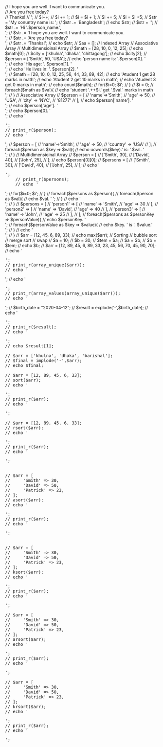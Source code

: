 <?php
// $aa = array();
// $aa = [];

// $aa[0] = 10;
// $aa[1] = 20;
// $aa[2] = 30;

// $aa = [10,20,30];
// echo $aa[0];

// $person_name = "Arefin";


// $str = '
// Hi '.$person_name.',<br>
// I hope you are well. I want to communicate you.<br>
// Are you free today?<br>
// Thanks!
// ';

// $i++;
// $i += 1;
// $i = $i + 1;

// $i += 5;
// $i = $i +5;


// $str = 'My conuntry name is: ';
// $str .= 'Bangladesh';
// echo $str;

// $str = '';

// $str .= 'Hi '.$person_name.',<br>';
// $str .= 'I hope you are well. I want to communicate you.<br>';
// $str .= 'Are you free today?<br>';
// $str .= 'Thanks!';

// echo $str;

// $aa = [];

// Indexed Array
// Associative Array
// Multidimensioinal Array

// $math = [28, 10, 0, 12, 25];
// echo $math[0];

// $city = ['khulna', 'dhaka', 'chittagong'];
// echo $city[2];

// $person = ['Smith', 50, 'USA'];
// echo 'person name is: '.$person[0]. '<br>';
// echo 'His age: '. $person[1]. '<br>';
// echo 'He lives in: '. $person[2]. '<br>';

// $math = [28, 10, 0, 12, 25, 56, 44, 33, 89, 42];
// echo 'Atudent 1 get 28 marks in math';
// echo 'Atudent 2 get 10 marks in math';
// echo 'Atudent 3 get 0 marks in math';
// echo count($math);

// for($i=0; $i<count($math); $i++){
//   echo 'student '.($i+1).' get '.$math[$i].' marks in math<br>'; 
// }

// $i = 0;
// foreach($math as $val){

//   echo 'student '.++$i.' get '.$val.' marks in math<br>'; 
// }


// Associative Array

// $person = [
//   'name'=>'Smith',
//   'age' => 50,
//   'USA',
//   'city' => 'NYC',
//   '81277'
// ];
// echo $person['name']. '<br>';
// echo $person['age']. '<br>';
// echo $person[0]. '<br>';
// echo '<pre>';
// print_r($person);
// echo '</pre>';


// $person = [
//   'name'=>'Smith',
//   'age' => 50,
//   'country' => 'USA'
// ];
// foreach($person as $key => $val){
//   echo ucwords($key).' is: '.$val. '<br>';
// }



// Multidimensioinal Array
// $person = [
//   ['Smith', 30],
//   ['David', 40],
//   ['John', 25],
// ];
// echo $person[0][0];

// $persons = [
//   ['Smith', 30],
//   ['David', 40],
//   ['John', 25],
// ];

    // echo '<pre>';
    // print_r($persons);
    // echo '</pre>';

// for($i=0; $i<count($persons); $i++){
//     for($j=0; $j<count($persons[$i]); $j++){
//       echo $persons[$i][$j].' ';
//     }
//     echo '<br>';
// }


// foreach($persons as $person){
//   foreach($person as $val){
//     echo $val. ' ';
//   }
//   echo '<br>';
// }


// $persons = [
//   'person1' => [
//     'name' => 'Smith',
//     'age' => 30
//   ],
//   'person2' => [
//     'name' => 'David',
//     'age' => 40
//   ],
//   'person3' => [
//     'name' => 'John',
//     'age' => 25
//   ],
// ];
// foreach($persons as $personKey => $personValue){
//   echo $personKey. '<br>';
//   foreach($personValue as $key => $value){
//     echo $key. ' is '. $value.'<br>';
//   }
//   echo '<br>';
// }


// $arr = [12, 45, 6, 89, 33];
// echo max($arr);
// Sorting
// bubble sort
// merge sort

// swap
// $a = 10;
// $b = 30;
// $tem = $a;
// $a = $b;
// $b = $tem;
// echo $b;

// $arr = [12, 89, 45, 6, 89, 33, 23, 45, 56, 70, 45, 90, 70];
// echo '<pre>';
// print_r(array_unique($arr));
// echo '</pre>';
// echo '<pre>';
// print_r(array_values(array_unique($arr)));
// echo '</pre>';



// $birth_date = "2020-04-12";
// $result = explode('-',$birth_date);
// echo '<pre>';
// print_r($result);
// echo '<pre>';
// echo $result[1];

// $arr = ['khulna', 'dhaka', 'barishal'];
// $final = implode('-',$arr);
// echo $final;

// $arr = [12, 89, 45, 6, 33];
// sort($arr);
// echo '<pre>';
// print_r($arr);
// echo '<pre>';

// $arr = [12, 89, 45, 6, 33];
// rsort($arr);
// echo '<pre>';
// print_r($arr);
// echo '<pre>';


// $arr = [
//     'Smith' => 30,
//     'David' => 50,
//     'Patrick' => 23,
// ];
// asort($arr);
// echo '<pre>';
// print_r($arr);
// echo '<pre>';


// $arr = [
//     'Smith' => 30,
//     'David' => 50,
//     'Patrick' => 23,
// ];
// ksort($arr);
// echo '<pre>';
// print_r($arr);
// echo '<pre>';

// $arr = [
//     'Smith' => 30,
//     'David' => 50,
//     'Patrick' => 23,
// ];
// arsort($arr);
// echo '<pre>';
// print_r($arr);
// echo '<pre>';

// $arr = [
//     'Smith' => 30,
//     'David' => 50,
//     'Patrick' => 23,
// ];
// krsort($arr);
// echo '<pre>';
// print_r($arr);
// echo '<pre>';


